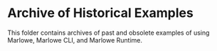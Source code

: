 # Archive of Historical Examples

This folder contains archives of past and obsolete examples of using Marlowe, Marlowe CLI, and Marlowe Runtime.

